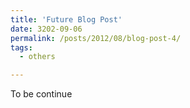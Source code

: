 ```yaml
---
title: 'Future Blog Post'
date: 3202-09-06
permalink: /posts/2012/08/blog-post-4/
tags:
  - others

---
```


To be continue
